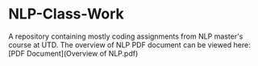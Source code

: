 # NLP-Class-Work
A repository containing mostly coding assignments from NLP master's course at UTD.
The overview of NLP PDF document can be viewed here: [PDF Document](Overview of NLP.pdf)
